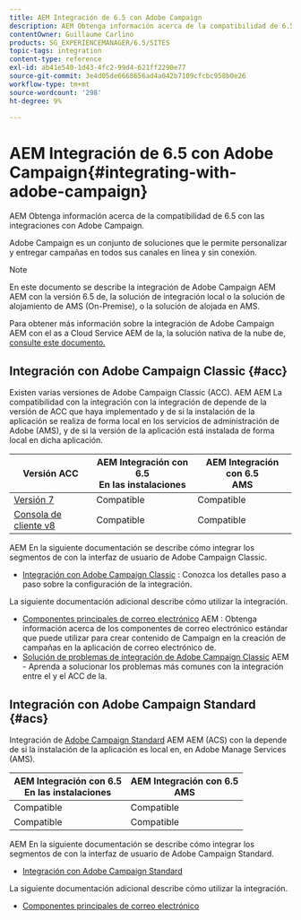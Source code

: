 ```yaml
---
title: AEM Integración de 6.5 con Adobe Campaign
description: AEM Obtenga información acerca de la compatibilidad de 6.5 con las integraciones con Adobe Campaign.
contentOwner: Guillaume Carlino
products: SG_EXPERIENCEMANAGER/6.5/SITES
topic-tags: integration
content-type: reference
exl-id: ab41e540-1d43-4fc2-99d4-621ff2290e77
source-git-commit: 3e4d05de6668656ad4a042b7109cfcbc958b0e26
workflow-type: tm+mt
source-wordcount: '298'
ht-degree: 9%

---
```



# AEM Integración de 6.5 con Adobe Campaign{#integrating-with-adobe-campaign}

AEM Obtenga información acerca de la compatibilidad de 6.5 con las integraciones con Adobe Campaign.

Adobe Campaign es un conjunto de soluciones que le permite personalizar y entregar campañas en todos sus canales en línea y sin conexión.

>[!NOTE]
>
>En este documento se describe la integración de Adobe Campaign AEM AEM con la versión 6.5 de, la solución de integración local o la solución de alojamiento de AMS (On-Premise), o la solución de alojada en AMS.
>
>Para obtener más información sobre la integración de Adobe Campaign AEM con el as a Cloud Service AEM de la, la solución nativa de la nube de, [consulte este documento.](https://experienceleague.adobe.com/docs/experience-manager-cloud-service/content/sites/integrations/campaign.html)

## Integración con Adobe Campaign Classic {#acc}

Existen varias versiones de Adobe Campaign Classic (ACC). AEM AEM La compatibilidad con la integración con la integración de depende de la versión de ACC que haya implementado y de si la instalación de la aplicación se realiza de forma local en los servicios de administración de Adobe (AMS), y de si la versión de la aplicación está instalada de forma local en dicha aplicación.

| Versión ACC | AEM Integración con 6.5 <br>En las instalaciones | AEM Integración con 6.5<br>AMS |
|---|---|---|
| [Versión 7](https://experienceleague.adobe.com/docs/campaign-classic.html?lang=es) | Compatible | Compatible  |
| [Consola de cliente v8](https://experienceleague.adobe.com/docs/campaign-v8.html?lang=es) | Compatible | Compatible  |

AEM En la siguiente documentación se describe cómo integrar los segmentos de con la interfaz de usuario de Adobe Campaign Classic.

* [Integración con Adobe Campaign Classic](/help/sites-administering/campaignonpremise.md) : Conozca los detalles paso a paso sobre la configuración de la integración.

La siguiente documentación adicional describe cómo utilizar la integración.

* [Componentes principales de correo electrónico](https://experienceleague.adobe.com/docs/experience-manager-core-components/using/email/introduction.html) AEM : Obtenga información acerca de los componentes de correo electrónico estándar que puede utilizar para crear contenido de Campaign en la creación de campañas en la aplicación de correo electrónico de.
* [Solución de problemas de integración de Adobe Campaign Classic](/help/sites-administering/troubleshooting-campaignintegration.md) AEM - Aprenda a solucionar los problemas más comunes con la integración entre el y el ACC de la.

## Integración con Adobe Campaign Standard {#acs}

Integración de [Adobe Campaign Standard](https://experienceleague.adobe.com/docs/campaign-standard.html?lang=es) AEM AEM (ACS) con la depende de si la instalación de la aplicación es local en, en Adobe Manage Services (AMS).

| AEM Integración con 6.5 <br>En las instalaciones | AEM Integración con 6.5<br>AMS |
|---|---|
| Compatible | Compatible |
| Compatible | Compatible  |

AEM En la siguiente documentación se describe cómo integrar los segmentos de con la interfaz de usuario de Adobe Campaign Standard.

* [Integración con Adobe Campaign Standard](/help/sites-administering/campaignstandard.md)

La siguiente documentación adicional describe cómo utilizar la integración.

* [Componentes principales de correo electrónico](https://experienceleague.adobe.com/docs/experience-manager-core-components/using/email/introduction.html)
